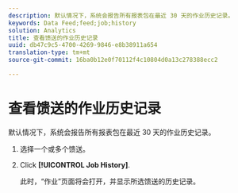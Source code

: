 ```yaml
---
description: 默认情况下，系统会报告所有报表包在最近 30 天的作业历史记录。
keywords: Data Feed;feed;job;history
solution: Analytics
title: 查看馈送的作业历史记录
uuid: db47c9c5-4700-4269-9846-e8b38911a654
translation-type: tm+mt
source-git-commit: 16ba0b12e0f70112f4c10804d0a13c278388ecc2

---
```



# 查看馈送的作业历史记录

默认情况下，系统会报告所有报表包在最近 30 天的作业历史记录。

1. 选择一个或多个馈送。
1. Click **[!UICONTROL Job History]**.

   此时，“作业”页面将会打开，并显示所选馈送的历史记录。
